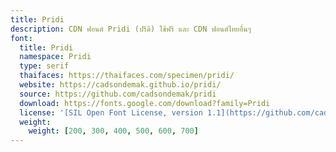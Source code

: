 ```yaml
---
title: Pridi
description: CDN ฟอนต์ Pridi (ปรีดี) ใช้ฟรี และ CDN ฟอนต์ไทยอื่นๆ
font:
  title: Pridi
  namespace: Pridi
  type: serif
  thaifaces: https://thaifaces.com/specimen/pridi/
  website: https://cadsondemak.github.io/pridi/
  source: https://github.com/cadsondemak/pridi
  download: https://fonts.google.com/download?family=Pridi
  license: '[SIL Open Font License, version 1.1](https://github.com/cadsondemak/pridi/blob/master/OFL)'
  weight:
    weight: [200, 300, 400, 500, 600, 700]
---
```


<div></div>
